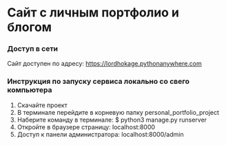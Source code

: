 # Сайт с личным портфолио и блогом

### Доступ в сети

Сайт доступен по адресу: https://lordhokage.pythonanywhere.com

### Инструкция по запуску сервиса локально со свего компьютера

  1) Скачайте проект
  2) В терминале перейдите в корневую папку personal_portfolio_project
  3) Наберите команду в терминале:
    $ python3 manage.py runserver
  4) Откройте в браузере страницу: localhost:8000
  5) Доступ к панели администратора: localhost:8000/admin
